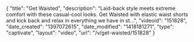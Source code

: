 {
    "title": "Get Waisted",
    "description": "Laid-back style meets extreme comfort with these casual-cool looks. Get Waisted with elastic waist shorts and kick back and relax in everything we have in st...",
    "videoid": "151828",
    "date_created": "1397072615",
    "date_modified": "1418181271",
    "type": "captivate",
    "layout": "video",
    "url": "\/v\/get-waisted\/151828"
}